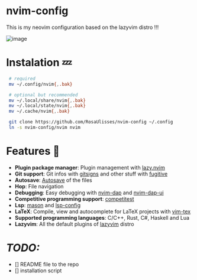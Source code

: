# nvim-config

This is my neovim configuration based on the lazyvim distro !!!

![image](https://github.com/RosaUlisses/nvim-config/assets/81490716/b6765f72-5a55-4e05-a6dc-d29a56bd819f)


# Instalation 💤
   ```bash
    # required
    mv ~/.config/nvim{,.bak}

    # optional but recommended
    mv ~/.local/share/nvim{,.bak}
    mv ~/.local/state/nvim{,.bak}
    mv ~/.cache/nvim{,.bak}

    git clone https://github.com/RosaUlisses/nvim-config ~/.config
    ln -s nvim-config/nvim nvim
   ```

# Features 🥶
  - **Plugin package manager**: Plugin management with [lazy.nvim](https://github.com/folke/lazy.nvim)
  - **Git support**: Git infos with [gitsigns](https://github.com/lewis6991/gitsigns.nvim) and other stuff with [fugitive](https://github.com/lewis6991/gitsigns.nvim)
  - **Autosave**: [Autosave](https://github.com/Pocco81/auto-save.nvim) of the files
  - **Hop**: File navigation
  - **Debugging**: Easy debugging with [nvim-dap](https://github.com/mfussenegger/nvim-dap) and [nvim-dap-ui](https://github.com/rcarriga/nvim-dap-ui)
  - **Competitive programming support**: [competitest](https://github.com/xeluxee/competitest.nvim)
  - **Lsp**: [mason](https://github.com/williamboman/mason.nvim) and [lsp-config](https://github.com/neovim/nvim-lspconfig)
  - **LaTeX**: Compile, view and autocomplete for LaTeX projects with [vim-tex](https://github.com/lervag/vimtex)
  - **Supported programming languages**: C/C++, Rust, C#, Haskell and Lua
  - **Lazyvim**: All the default plugins of [lazyvim](https://github.com/LazyVim/LazyVim) distro
  


# *TODO:*
  - [] README file to the repo
  - [] installation script
